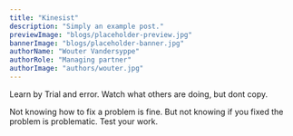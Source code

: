 ```yaml
---
title: "Kinesist"
description: "Simply an example post."
previewImage: "blogs/placeholder-preview.jpg"
bannerImage: "blogs/placeholder-banner.jpg"
authorName: "Wouter Vandersyppe"
authorRole: "Managing partner"
authorImage: "authors/wouter.jpg"
---
```


Learn by Trial and error. Watch what others are doing, but dont copy.

Not knowing how to fix a problem is fine. But not knowing if you fixed the
problem is problematic. Test your work.
